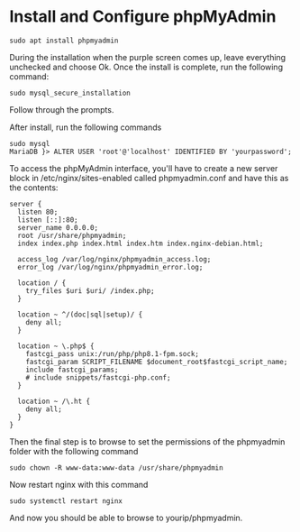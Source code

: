 # Install and Configure phpMyAdmin

```
sudo apt install phpmyadmin
```

During the installation when the purple screen comes up, leave everything unchecked and choose Ok. Once the install is complete, run the following command:

```
sudo mysql_secure_installation
```

Follow through the prompts.

After install, run the following commands

```
sudo mysql
MariaDB }> ALTER USER 'root'@'localhost' IDENTIFIED BY 'yourpassword';
```

To access the phpMyAdmin interface, you'll have to create a new server block in /etc/nginx/sites-enabled called phpmyadmin.conf and have this as the contents:

```
server {
  listen 80;
  listen [::]:80;
  server_name 0.0.0.0;
  root /usr/share/phpmyadmin;
  index index.php index.html index.htm index.nginx-debian.html;

  access_log /var/log/nginx/phpmyadmin_access.log;
  error_log /var/log/nginx/phpmyadmin_error.log;

  location / {
    try_files $uri $uri/ /index.php;
  }

  location ~ ^/(doc|sql|setup)/ {
    deny all;
  }

  location ~ \.php$ {
    fastcgi_pass unix:/run/php/php8.1-fpm.sock;
    fastcgi_param SCRIPT_FILENAME $document_root$fastcgi_script_name;
    include fastcgi_params;
    # include snippets/fastcgi-php.conf;
  }

  location ~ /\.ht {
    deny all;
  }
}
```

Then the final step is to browse to set the permissions of the phpmyadmin folder with the following command

```
sudo chown -R www-data:www-data /usr/share/phpmyadmin
```

Now restart nginx with this command

```
sudo systemctl restart nginx
```

And now you should be able to browse to yourip/phpmyadmin.